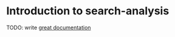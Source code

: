 # Introduction to search-analysis

TODO: write [great documentation](http://jacobian.org/writing/great-documentation/what-to-write/)
